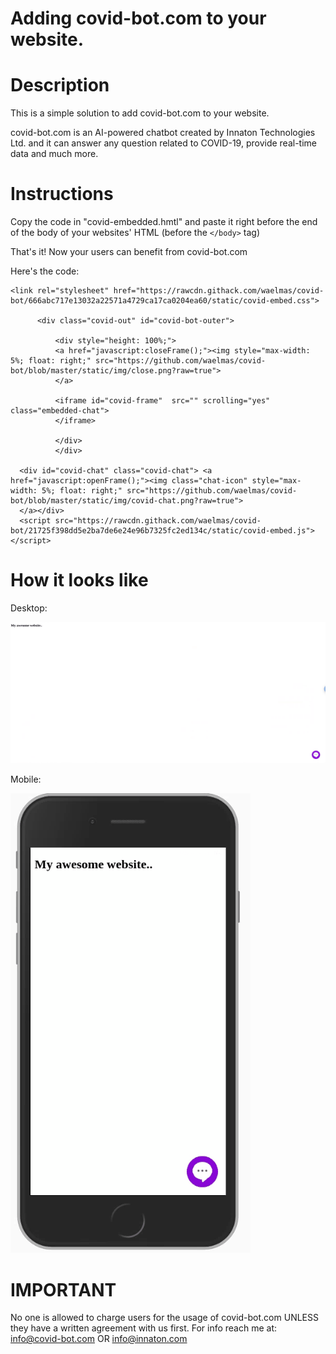# Adding covid-bot.com to your website.
# Description
This is a simple solution to add covid-bot.com to your website.

covid-bot.com is an AI-powered chatbot created by Innaton Technologies Ltd. and it can answer any question related to COVID-19, provide real-time data and much more.

# Instructions

Copy the code in "covid-embedded.hmtl" and paste it right before the end of the body of your websites' HTML (before the ```</body>``` tag)

That's it! Now your users can benefit from covid-bot.com

Here's the code:
```
<link rel="stylesheet" href="https://rawcdn.githack.com/waelmas/covid-bot/666abc717e13032a22571a4729ca17ca0204ea60/static/covid-embed.css">

      <div class="covid-out" id="covid-bot-outer">

          <div style="height: 100%;">
          <a href="javascript:closeFrame();"><img style="max-width: 5%; float: right;" src="https://github.com/waelmas/covid-bot/blob/master/static/img/close.png?raw=true">
          </a>

          <iframe id="covid-frame"  src="" scrolling="yes" class="embedded-chat">
          </iframe>

          </div>
          </div>

  <div id="covid-chat" class="covid-chat"> <a href="javascript:openFrame();"><img class="chat-icon" style="max-width: 5%; float: right;" src="https://github.com/waelmas/covid-bot/blob/master/static/img/covid-chat.png?raw=true">
  </a></div>
  <script src="https://rawcdn.githack.com/waelmas/covid-bot/21725f398dd5e2ba7de6e24e96b7325fc2ed134c/static/covid-embed.js"></script>
```
# How it looks like

Desktop:

![covid-bot embedded desktop](static/embedded-desktop.gif)

Mobile:

![covid-bot embedded mobile](static/embedded-mobile.gif)

# IMPORTANT

No one is allowed to charge users for the usage of covid-bot.com UNLESS they have a written agreement with us first.
For info reach me at: info@covid-bot.com OR info@innaton.com
